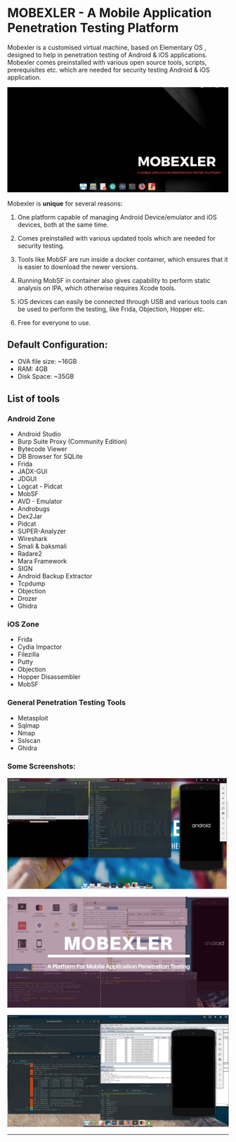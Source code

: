 # MOBEXLER - A Mobile Application Penetration Testing Platform

Mobexler is a customised virtual machine, based on Elementary OS ,
designed to help in penetration testing of Android & iOS applications.
Mobexler comes preinstalled with various open source tools, scripts,
prerequisites etc. which are needed for security testing Android & iOS application.

![Mobexler](img/main.png)


Mobexler is **unique** for several reasons:

1. One platform capable of managing Android Device/emulator and iOS devices, both
at the same time.

2. Comes preinstalled with various updated tools which are needed for security testing.

3. Tools like MobSF are run inside a docker container,
which ensures that it is easier to download the newer versions.

4. Running MobSF in container also gives capability to perform static analysis
on IPA, which otherwise requires Xcode tools.

5. iOS devices can easily be connected through USB and various tools can be used
to perform the testing, like Frida, Objection, Hopper etc.

6. Free for everyone to use.


## Default Configuration: 
- OVA file size: ~16GB
- RAM: 4GB
- Disk Space: ~35GB

## List of tools

### Android Zone

- Android Studio
- Burp Suite Proxy (Community Edition)
- Bytecode Viewer
- DB Browser for SQLite
- Frida
- JADX-GUI
- JDGUI
- Logcat - Pidcat
- MobSF
- AVD - Emulator
- Androbugs
- Dex2Jar
- Pidcat
- SUPER-Analyzer
- Wireshark
- Smali & baksmali
- Radare2
- Mara Framework
- SIGN
- Android Backup Extractor
- Tcpdump
- Objection
- Drozer
- Ghidra

### iOS Zone

- Frida
- Cydia Impactor
- Filezilla
- Putty
- Objection
- Hopper Disassembler
- MobSF

### General Penetration Testing Tools

- Metasploit
- Sqlmap
- Nmap
- Sslscan
- Ghidra

### Some Screenshots:

![Mobexler](img/014.png)

![Mobexler](img/abc.jpeg)

![Mobexler](img/def.jpeg)

------------------
